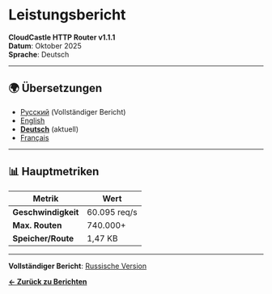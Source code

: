 # Leistungsbericht

**CloudCastle HTTP Router v1.1.1**  
**Datum**: Oktober 2025  
**Sprache**: Deutsch

---

## 🌍 Übersetzungen

- [Русский](../../ru/reports/performance.md) (Vollständiger Bericht)
- [English](../../en/reports/performance.md)
- **[Deutsch](performance.md)** (aktuell)
- [Français](../../fr/reports/performance.md)

---

## 📊 Hauptmetriken

| Metrik | Wert |
|--------|------|
| **Geschwindigkeit** | 60.095 req/s |
| **Max. Routen** | 740.000+ |
| **Speicher/Route** | 1,47 KB |

---

**Vollständiger Bericht**: [Russische Version](../../ru/reports/performance.md)

**[← Zurück zu Berichten](tests.md)**

